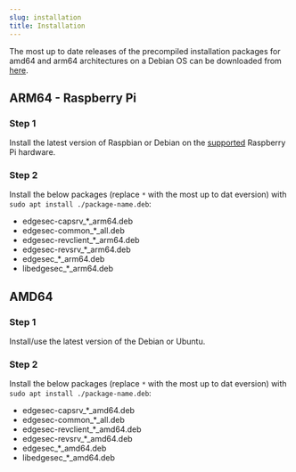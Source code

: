 ```yaml
---
slug: installation
title: Installation
---
```


The most up to date releases of the precompiled installation packages for amd64 and arm64 architectures on a Debian OS can be downloaded from [here](https://github.com/nqminds/EDGESec/releases).

## ARM64 - Raspberry Pi

### Step 1

Install the latest version of Raspbian or Debian on the [supported](/docs/devices) Raspberry Pi hardware.

### Step 2

Install the below packages (replace `*` with the most up to dat eversion) with `sudo apt install ./package-name.deb`:

- edgesec-capsrv\_\*\_arm64.deb
- edgesec-common\_\*\_all.deb
- edgesec-revclient\_\*\_arm64.deb
- edgesec-revsrv\_\*\_arm64.deb
- edgesec\_\*\_arm64.deb
- libedgesec\_\*\_arm64.deb

## AMD64

### Step 1

Install/use the latest version of the Debian or Ubuntu.

### Step 2

Install the below packages (replace `*` with the most up to dat eversion) with `sudo apt install ./package-name.deb`:

- edgesec-capsrv\_\*\_amd64.deb
- edgesec-common\_\*\_all.deb
- edgesec-revclient\_\*\_amd64.deb
- edgesec-revsrv\_\*\_amd64.deb
- edgesec\_\*\_amd64.deb
- libedgesec\_\*\_amd64.deb
